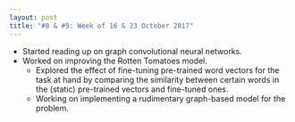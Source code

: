 ```yaml
---
layout: post
title: "#8 & #9: Week of 16 & 23 October 2017"
---
```


- Started reading up on graph convolutional neural networks.
- Worked on improving the Rotten Tomatoes model.
  - Explored the effect of fine-tuning pre-trained word vectors for the task at hand by comparing the similarity between certain words in the (static) pre-trained vectors and fine-tuned ones.
  - Working on implementing a rudimentary graph-based model for the problem.
